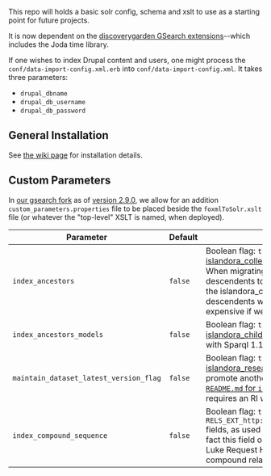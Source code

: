 This repo will holds a basic solr config, schema and xslt to use as a starting point for future projects.

It is now dependent on the [discoverygarden GSearch extensions](https://github.com/discoverygarden/dgi_gsearch_extensions)--which includes the Joda time library.

If one wishes to index Drupal content and users, one might process the `conf/data-import-config.xml.erb` into `conf/data-import-config.xml`. It takes three parameters:
* `drupal_dbname`
* `drupal_db_username`
* `drupal_db_password`

## General Installation

See [the wiki page](https://github.com/discoverygarden/basic-solr-config/wiki/Install-Solr-and-GSearch) for installation details.

## Custom Parameters

In [our gsearch fork](https://github.com/discoverygarden/gsearch) as of [version 2.9.0](https://github.com/discoverygarden/gsearch/releases/tag/v2.9.0), we allow for an addition `custom_parameters.properties` file to be placed beside the `foxmlToSolr.xslt` file (or whatever the "top-level" XSLT is named, when deployed).

|Parameter|Default|Description|
|---|---|---|
|`index_ancestors`|`false`|Boolean flag: `true` to produce an `ancestors_ms` field (as used by the [islandora_collection_search](https://github.com/discoverygarden/islandora_collection_search) module); otherwise, `false` avoid generating. Also, note: When migrating objects between collections, it would be necessary to update all descendents to ensure their list of ancestors reflect the current state... We do this in the islandora_collection_search module when migrating, instead of reindexing all the descendents whenever indexing an object (updating a collection label would be fairly expensive if we blindly reindexed).|
|`index_ancestors_models`|`false`|Boolean flag: `true` to produce an `ancestors_models_ms` field (as used by the [islandora_child_filter](https://github.com/discoverygarden/islandora_child_filter) module; otherwise, `false` avoid generating. NOTE: A triplestore with Sparql 1.1 is required for the query to work.|
|`maintain_dataset_latest_version_flag`|`false`|Boolean flag: `true` to produce a `mmv_is_latest_b` field, as used by the [islandora_research_data module](https://github.com/discoverygarden/islandora_research_data); however, we are not given the opportunity to promote another version should the latest be purged (similarly described in [the `README.md` for `islandora_research_data`](https://github.com/discoverygarden/islandora_research_data#only-show-most-recent-version-objects-in-solr-vs-purging-the-latest-version)). NOTE: Due to how this is calculated, it requires an RI which supports Sparql 1.1 (such as Blazegraph).|
|`index_compound_sequence`|`false`|Boolean flag: `true` to produce a `RELS_EXT_isSequenceNumberOf<pid>_literal*` and `RELS_EXT_http://islandora.ca/ontology/relsext#isSequenceNumberOf<pid>_literal_*` fields, as used by the [islandora_solr_table_of_contents module](https://github.com/discoverygarden/islandora_solr_table_of_contents). NOTE: It is a known fact this field on large repositories will cause significant performance issues with he Luke Request Handler due to the fact it creates multiple Solr fields for each compound relationship.|
